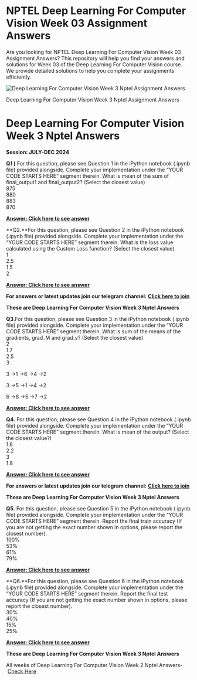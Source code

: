 # NPTEL Deep Learning For Computer Vision Week 03 Assignment Answers

Are you looking for NPTEL Deep Learning For Computer Vision Week 03 Assignment Answers? This repository will help you find your answers and solutions for Week 03 of the Deep Learning For Computer Vision course. We provide detailed solutions to help you complete your assignments efficiently.


![Deep Learning For Computer Vision Week 3 Nptel Assignment Answers](https://miro.medium.com/v2/resize:fit:875/1*LHuFqUJFalpQRyW7NRzP7w.jpeg)

Deep Learning For Computer Vision Week 3 Nptel Assignment Answers


# Deep Learning For Computer Vision Week 3 Nptel Answers<a id="6046"></a>

**Session: JULY-DEC 2024**

**Q1 )** For this question, please see Question 1 in the iPython notebook (.ipynb file) provided alongside. Complete your implementation under the “YOUR CODE STARTS HERE” segment therein. What is mean of the sum of final\_output1 and final\_output2? (Select the closest value)\
875\
880\
883\
870

[**Answer: Click here to see answer**](https://progiez.com/deep-learning-for-computer-vision-week-3-nptel-answers)

**Q2.**For this question, please see Question 2 in the iPython notebook (.ipynb file) provided alongside. Complete your implementation under the “YOUR CODE STARTS HERE” segment therein. What is the loss value calculated using the Custom Loss function? (Select the closest value)\
1\
2.5\
1.5\
2

[**Answer: Click here to see answer**](https://progiez.com/deep-learning-for-computer-vision-week-3-nptel-answers)

**For answers or latest updates join our telegram channel:** [**Click here to join**](https://telegram.me/nptel_assignments)

**These are Deep Learning For Computer Vision Week 3 Nptel Answers**

**Q3**.For this question, please see Question 3 in the iPython notebook (.ipynb file) provided alongside. Complete your implementation under the “YOUR CODE STARTS HERE” segment therein. What is sum of the means of the gradients, grad\_M and grad\_v? (Select the closest value)\
2\
1.7\
2.5\
3

3 →1 →6 →4 →2

3 →5 →1 →4 →2

6 →8 →5 →7 →2

[**Answer: Click here to see answer**](https://progiez.com/deep-learning-for-computer-vision-week-3-nptel-answers)

**Q4.** For this question, please see Question 4 in the iPython notebook (.ipynb file) provided alongside. Complete your implementation under the “YOUR CODE STARTS HERE” segment therein. What is mean of the output? (Select the closest value?)\
1.6\
2.2\
3\
1.8

[**Answer: Click here to see answer**](https://progiez.com/deep-learning-for-computer-vision-week-3-nptel-answers)

**For answers or latest updates join our telegram channel:** [**Click here to join**](https://telegram.me/nptel_assignments)

**These are Deep Learning For Computer Vision Week 3 Nptel Answers**

**Q5.** For this question, please see Question 5 in the iPython notebook (.ipynb file) provided alongside. Complete your implementation under the “YOUR CODE STARTS HERE” segment therein. Report the final train accuracy (If you are not getting the exact number shown in options, please report the closest number).\
100%\
53%\
61%\
79%

[**Answer: Click here to see answer**](https://progiez.com/deep-learning-for-computer-vision-week-3-nptel-answers)

**Q6.**For this question, please see Question 6 in the iPython notebook (.ipynb file) provided alongside. Complete your implementation under the “YOUR CODE STARTS HERE” segment therein. Report the final test accuracy (If you are not getting the exact number shown in options, please report the closest number).\
30%\
40%\
15%\
25%

[**Answer: Click here to see answer**](https://progiez.com/deep-learning-for-computer-vision-week-3-nptel-answers)

**These are Deep Learning For Computer Vision Week 3 Nptel Answers**

All weeks of Deep Learning For Computer Vision Week 2 Nptel Answers- [Check Here](https://progiez.com/nptel-assignment-answers/deep-learning-for-computer-vision)
